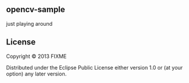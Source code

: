 ## opencv-sample

just playing around

## License

Copyright © 2013 FIXME

Distributed under the Eclipse Public License either version 1.0 or (at
your option) any later version.

